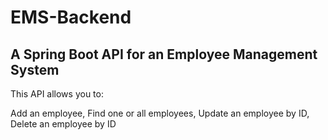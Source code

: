 # EMS-Backend
## A Spring Boot API for an Employee Management System
This API allows you to:

Add an employee, Find one or all employees, Update an employee by ID, Delete an employee by ID

